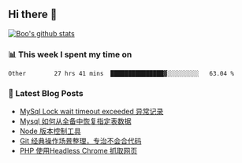 ## Hi there 👋

[![Boo's github stats](https://github-readme-stats.vercel.app/api?username=0xAiKang)](https://github.com/anuraghazra/github-readme-stats)

<!-- [![Most Used Langs](https://github-readme-stats.vercel.app/api/top-langs/?username=0xAiKang)](https://github.com/anuraghazra/github-readme-stats) -->

### 📊 This week I spent my time on
<!--START_SECTION:waka-->

```text
Other        27 hrs 41 mins  ███████████████▓░░░░░░░░░   63.04 %
```

<!--END_SECTION:waka-->

### 📕 Latest Blog Posts
<!-- BLOG-POST-LIST:START -->
- [MySql Lock wait timeout exceeded 异常记录](https://www.0x2beace.com/mysql-lock-wait-timeout-exceeded-exception-record/)
- [Mysql 如何从全备中恢复指定表数据](https://www.0x2beace.com/how-mysql-restores-specified-table-data-from-full-backup/)
- [Node 版本控制工具](https://www.0x2beace.com/node-version-control-tool/)
- [Git 经典操作场景整理，专治不会合代码](https://www.0x2beace.com/the-classic-operation-scene-of-git-is-organized/)
- [PHP 使用Headless Chrome 抓取网页](https://www.0x2beace.com/php-uses-headless-chrome-to-scrape-web-pages/)
<!-- BLOG-POST-LIST:END -->

